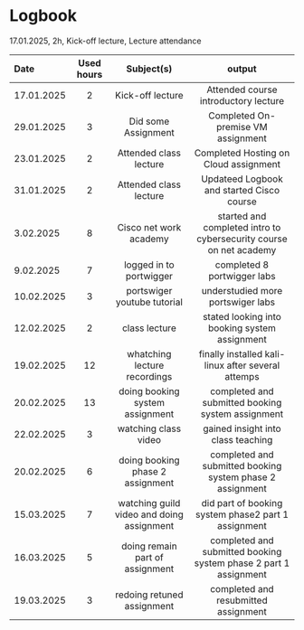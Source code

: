 # Logbook

17.01.2025, 2h, Kick-off lecture, Lecture attendance

| Date  | Used hours | Subject(s) |  output |
| :---         |     :---:      |     :---:      |     :---:      |
| 17.01.2025 | 2 | Kick-off lecture  | Attended course introductory lecture  |
| 29.01.2025 | 3 | Did some Assignment| Completed On-premise VM assignment  |
| 23.01.2025 | 2 | Attended class lecture | Completed Hosting on Cloud assignment  |
| 31.01.2025 | 2 | Attended class lecture | Updateed Logbook and started Cisco course |
| 3.02.2025 | 8 | Cisco net work academy | started and completed intro to cybersecurity course on net academy|
| 9.02.2025 | 7 | logged in to portwigger | completed 8 portwigger labs |
| 10.02.2025 | 3 | portswiger youtube tutorial | understudied more portswiger labs |
| 12.02.2025 | 2 | class lecture | stated looking into booking system assignment |
| 19.02.2025 | 12 | whatching lecture recordings | finally installed kali-linux after several attemps |
| 20.02.2025 | 13 | doing booking system assignment | completed and submitted booking system assignment |
| 22.02.2025 | 3 | watching class video | gained insight into class teaching|
| 20.02.2025 | 6 | doing booking phase 2 assignment | completed and submitted booking system phase 2 assignment |
| 15.03.2025 | 7 | watching guild video and doing assignment | did part of booking system phase2 part 1 assignment|
| 16.03.2025 | 5 | doing remain part of assignment | completed and submitted booking system phase 2 part 1 assignment |
| 19.03.2025 | 3 | redoing retuned assignment | completed and resubmitted assignment|


